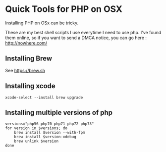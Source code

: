 # Quick Tools for PHP on OSX

Installing PHP on OSx can be tricky.

These are my best shell scripts I use everytime I need to use php. I've found them online, so if you want to send a DMCA notice, you can go here : http://nowhere.com/

## Installing Brew

See https://brew.sh

## Installing xcode 

``
xcode-select --install
brew upgrade
``

## Installing multiple versions of php 

```
versions="php56 php70 php71 php72 php73"
for version in $versions; do
    brew install $version --with-fpm
    brew install $version-xdebug
    brew unlink $version
done

```

